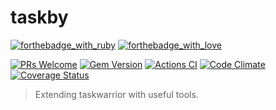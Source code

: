 # taskby

[![forthebadge_with_ruby](http://forthebadge.com/images/badges/made-with-ruby.svg)](http://forthebadge.com)
[![forthebadge_with_love](http://forthebadge.com/images/badges/built-with-love.svg)](http://forthebadge.com)

[![PRs Welcome](https://img.shields.io/badge/PRs-welcome-brightgreen.svg?style=shields)](prs_welcome)
[![Gem Version](https://badge.fury.io/rb/taskby.svg)][gem]
[![Actions CI](https://github.com/n-at-han-k/taskby/actions/workflows/ci.yml/badge.svg)][gh_actions_ci]
[![Code Climate](https://api.codeclimate.com/v1/badges/0551e8f7624798b51a9f/maintainability)][codeclimate]
[![Coverage Status](https://coveralls.io/repos/github/n-at-han-k/taskby/badge.svg)][coverage]

[prs_welcome]: http://makeapullrequest.com
[gem]: http://badge.fury.io/rb/tty-prompt
[gh_actions_ci]: https://github.com/n-at-han-k/taskby/actions/workflows/ci.yml
[codeclimate]: https://codeclimate.com/github/n-at-han-k/taskby
[coverage]: https://coveralls.io/github/n-at-han-k/taskby

> Extending taskwarrior with useful tools.

